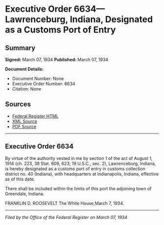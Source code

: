 # Executive Order 6634—Lawrenceburg, Indiana, Designated as a Customs Port of Entry

## Summary

**Signed:** March 07, 1934
**Published:** March 07, 1934

**Document Details:**
- Document Number: None
- Executive Order Number: 6634
- Citation: None

## Sources
- [Federal Register HTML](https://www.presidency.ucsb.edu/documents/executive-order-6634-lawrenceburg-indiana-designated-customs-port-entry)
- [XML Source](None)
- [PDF Source](None)

---

## Executive Order 6634

By virtue of the authority vested in me by section 1 of the act of August 1, 1914 (ch. 223, 38 Stat. 609, 623; 19 U.S.C., sec. 2), Lawrenceburg, Indiana, is hereby designated as a customs port of entry in customs collection district no. 40 (Indiana), with headquarters at Indianapolis, Indiana, effective as of this date.

There shall be included within the limits of this port the adjoining town of Greendale, Indiana.

FRANKLIN D. ROOSEVELT
The White House,March 7, 1934.

---

*Filed by the Office of the Federal Register on March 07, 1934*
